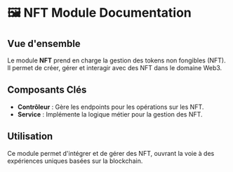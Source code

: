 # 🖼️ NFT Module Documentation

## Vue d'ensemble
Le module **NFT** prend en charge la gestion des tokens non fongibles (NFT). Il permet de créer, gérer et interagir avec des NFT dans le domaine Web3.

## Composants Clés
- **Contrôleur** : Gère les endpoints pour les opérations sur les NFT.
- **Service** : Implémente la logique métier pour la gestion des NFT.

## Utilisation
Ce module permet d'intégrer et de gérer des NFT, ouvrant la voie à des expériences uniques basées sur la blockchain.
